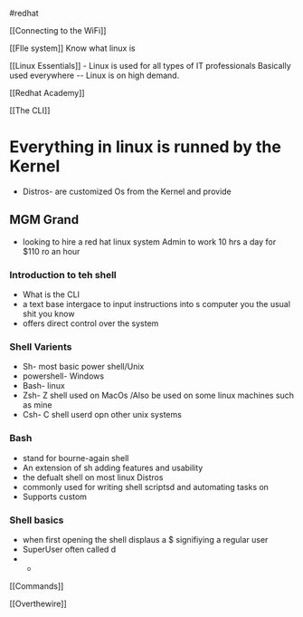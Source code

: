 
#redhat 






[[Connecting to the WiFi]]

[[FIle system]]
 Know what linux is 

[[Linux Essentials]] - Linux is used for all types of IT professionals  Basically used everywhere 
-- Linux is on high demand. 

[[Redhat Academy]]

[[The CLI]]
# Everything in linux is runned by the Kernel
- Distros- are customized Os from the Kernel and provide

## MGM Grand 
*  looking to hire a red hat linux system Admin to work 10 hrs a day for $110 ro an hour
### Introduction to teh shell
*  What is the CLI 
* a text base intergace to input instructions into s computer you the usual shit you know 
* offers direct control over the system 
### Shell Varients 
*  Sh- most basic power shell/Unix
* powershell-  Windows 
* Bash-  linux 
* Zsh- Z shell used on MacOs /Also be used on some linux machines such as mine 
* Csh-  C shell userd opn other unix systems
### Bash
* stand for bourne-again shell 
* An extension of sh adding features and usability 
* the defualt shell on most linux Distros 
* commonly used for writing shell scriptsd and automating tasks on 
* Supports custom
### Shell basics
*  when first opening the shell displaus a $ signifiying a regular user 
* SuperUser often called d
* *
[[Commands]]

[[Overthewire]]